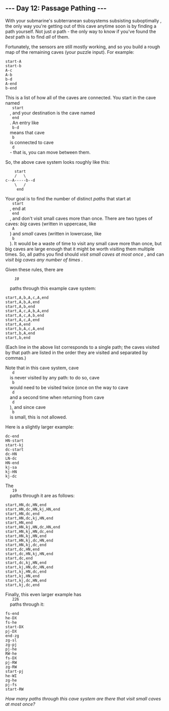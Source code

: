 <article class="day-desc">
 <h2>
  --- Day 12: Passage Pathing ---
 </h2>
 <p>
  With your
  <span title="Sublime.">
   submarine's subterranean subsystems subsisting suboptimally
  </span>
  , the only way you're getting out of this cave anytime soon is by finding a path yourself. Not just
  <em>
   a
  </em>
  path - the only way to know if you've found the
  <em>
   best
  </em>
  path is to find
  <em>
   all
  </em>
  of them.
 </p>
 <p>
  Fortunately, the sensors are still mostly working, and so you build a rough map of the remaining caves (your puzzle input). For example:
 </p>
 <pre><code>start-A
start-b
A-c
A-b
b-d
A-end
b-end
</code></pre>
 <p>
  This is a list of how all of the caves are connected. You start in the cave named
  <code>
   start
  </code>
  , and your destination is the cave named
  <code>
   end
  </code>
  . An entry like
  <code>
   b-d
  </code>
  means that cave
  <code>
   b
  </code>
  is connected to cave
  <code>
   d
  </code>
  - that is, you can move between them.
 </p>
 <p>
  So, the above cave system looks roughly like this:
 </p>
 <pre><code>    start
    /   \
c--A-----b--d
    \   /
     end
</code></pre>
 <p>
  Your goal is to find the number of distinct
  <em>
   paths
  </em>
  that start at
  <code>
   start
  </code>
  , end at
  <code>
   end
  </code>
  , and don't visit small caves more than once. There are two types of caves:
  <em>
   big
  </em>
  caves (written in uppercase, like
  <code>
   A
  </code>
  ) and
  <em>
   small
  </em>
  caves (written in lowercase, like
  <code>
   b
  </code>
  ). It would be a waste of time to visit any small cave more than once, but big caves are large enough that it might be worth visiting them multiple times. So, all paths you find should
  <em>
   visit small caves at most once
  </em>
  , and can
  <em>
   visit big caves any number of times
  </em>
  .
 </p>
 <p>
  Given these rules, there are
  <code>
   <em>
    10
   </em>
  </code>
  paths through this example cave system:
 </p>
 <pre><code>start,A,b,A,c,A,end
start,A,b,A,end
start,A,b,end
start,A,c,A,b,A,end
start,A,c,A,b,end
start,A,c,A,end
start,A,end
start,b,A,c,A,end
start,b,A,end
start,b,end
</code></pre>
 <p>
  (Each line in the above list corresponds to a single path; the caves visited by that path are listed in the order they are visited and separated by commas.)
 </p>
 <p>
  Note that in this cave system, cave
  <code>
   d
  </code>
  is never visited by any path: to do so, cave
  <code>
   b
  </code>
  would need to be visited twice (once on the way to cave
  <code>
   d
  </code>
  and a second time when returning from cave
  <code>
   d
  </code>
  ), and since cave
  <code>
   b
  </code>
  is small, this is not allowed.
 </p>
 <p>
  Here is a slightly larger example:
 </p>
 <pre><code>dc-end
HN-start
start-kj
dc-start
dc-HN
LN-dc
HN-end
kj-sa
kj-HN
kj-dc
</code></pre>
 <p>
  The
  <code>
   19
  </code>
  paths through it are as follows:
 </p>
 <pre><code>start,HN,dc,HN,end
start,HN,dc,HN,kj,HN,end
start,HN,dc,end
start,HN,dc,kj,HN,end
start,HN,end
start,HN,kj,HN,dc,HN,end
start,HN,kj,HN,dc,end
start,HN,kj,HN,end
start,HN,kj,dc,HN,end
start,HN,kj,dc,end
start,dc,HN,end
start,dc,HN,kj,HN,end
start,dc,end
start,dc,kj,HN,end
start,kj,HN,dc,HN,end
start,kj,HN,dc,end
start,kj,HN,end
start,kj,dc,HN,end
start,kj,dc,end
</code></pre>
 <p>
  Finally, this even larger example has
  <code>
   226
  </code>
  paths through it:
 </p>
 <pre><code>fs-end
he-DX
fs-he
start-DX
pj-DX
end-zg
zg-sl
zg-pj
pj-he
RW-he
fs-DX
pj-RW
zg-RW
start-pj
he-WI
zg-he
pj-fs
start-RW
</code></pre>
 <p>
  <em>
   How many paths through this cave system are there that visit small caves at most once?
  </em>
 </p>
</article>
